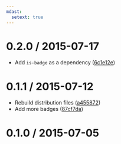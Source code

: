 ```yaml
---
mdast:
  setext: true
---
```


<!--lint disable no-multiple-toplevel-headings-->

0.2.0 / 2015-07-17
==================

*   Add `is-badge` as a dependency ([6c1e12e](https://github.com/wooorm/mdast-strip-badges/commit/6c1e12e))

0.1.1 / 2015-07-12
==================

*   Rebuild distribution files ([a455872](https://github.com/wooorm/mdast-strip-badges/commit/a455872))
*   Add more badges ([87cf7da](https://github.com/wooorm/mdast-strip-badges/commit/87cf7da))

0.1.0 / 2015-07-05
==================
